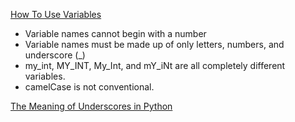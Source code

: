 [How To Use Variables](https://www.digitalocean.com/community/tutorials/how-to-use-variables-in-python-3)
* Variable names cannot begin with a number
* Variable names must be made up of only letters, numbers, and underscore (_)
* my_int, MY_INT, My_Int, and mY_iNt are all completely different variables.
* camelCase is not conventional.


[The Meaning of Underscores in Python](https://dbader.org/blog/meaning-of-underscores-in-python)